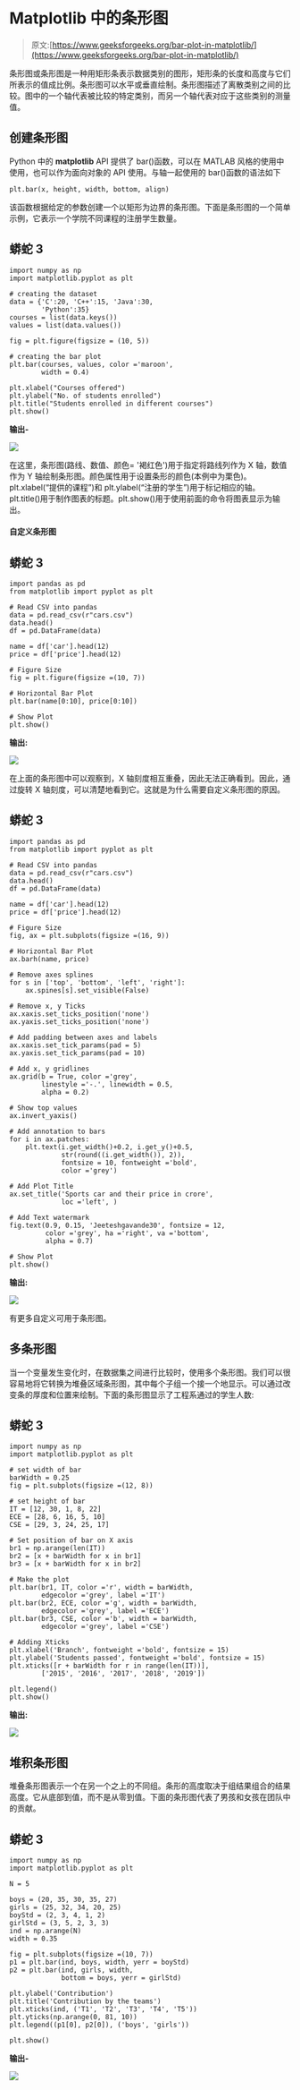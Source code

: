 # Matplotlib 中的条形图

> 原文:[https://www.geeksforgeeks.org/bar-plot-in-matplotlib/](https://www.geeksforgeeks.org/bar-plot-in-matplotlib/)

条形图或条形图是一种用矩形条表示数据类别的图形，矩形条的长度和高度与它们所表示的值成比例。条形图可以水平或垂直绘制。条形图描述了离散类别之间的比较。图中的一个轴代表被比较的特定类别，而另一个轴代表对应于这些类别的测量值。

## 创建条形图

Python 中的 **matplotlib** API 提供了 bar()函数，可以在 MATLAB 风格的使用中使用，也可以作为面向对象的 API 使用。与轴一起使用的 bar()函数的语法如下

```
plt.bar(x, height, width, bottom, align)
```

该函数根据给定的参数创建一个以矩形为边界的条形图。下面是条形图的一个简单示例，它表示一个学院不同课程的注册学生数量。

## 蟒蛇 3

```
import numpy as np
import matplotlib.pyplot as plt

# creating the dataset
data = {'C':20, 'C++':15, 'Java':30,
        'Python':35}
courses = list(data.keys())
values = list(data.values())

fig = plt.figure(figsize = (10, 5))

# creating the bar plot
plt.bar(courses, values, color ='maroon',
        width = 0.4)

plt.xlabel("Courses offered")
plt.ylabel("No. of students enrolled")
plt.title("Students enrolled in different courses")
plt.show()
```

**输出-**

![](img/e1d75c03935eff464844b5f8557bc283.png)

在这里，条形图(路线、数值、颜色= '褐红色')用于指定将路线列作为 X 轴，数值作为 Y 轴绘制条形图。颜色属性用于设置条形的颜色(本例中为栗色)。plt.xlabel(“提供的课程”)和 plt.ylabel(“注册的学生”)用于标记相应的轴。plt.title()用于制作图表的标题。plt.show()用于使用前面的命令将图表显示为输出。

#### 自定义条形图

## 蟒蛇 3

```
import pandas as pd
from matplotlib import pyplot as plt

# Read CSV into pandas
data = pd.read_csv(r"cars.csv")
data.head()
df = pd.DataFrame(data)

name = df['car'].head(12)
price = df['price'].head(12)

# Figure Size
fig = plt.figure(figsize =(10, 7))

# Horizontal Bar Plot
plt.bar(name[0:10], price[0:10])

# Show Plot
plt.show()
```

**输出:**

![](img/c99fbae47d8fc104f1b745544a89268a.png)

在上面的条形图中可以观察到，X 轴刻度相互重叠，因此无法正确看到。因此，通过旋转 X 轴刻度，可以清楚地看到它。这就是为什么需要自定义条形图的原因。

## 蟒蛇 3

```
import pandas as pd
from matplotlib import pyplot as plt

# Read CSV into pandas
data = pd.read_csv(r"cars.csv")
data.head()
df = pd.DataFrame(data)

name = df['car'].head(12)
price = df['price'].head(12)

# Figure Size
fig, ax = plt.subplots(figsize =(16, 9))

# Horizontal Bar Plot
ax.barh(name, price)

# Remove axes splines
for s in ['top', 'bottom', 'left', 'right']:
    ax.spines[s].set_visible(False)

# Remove x, y Ticks
ax.xaxis.set_ticks_position('none')
ax.yaxis.set_ticks_position('none')

# Add padding between axes and labels
ax.xaxis.set_tick_params(pad = 5)
ax.yaxis.set_tick_params(pad = 10)

# Add x, y gridlines
ax.grid(b = True, color ='grey',
        linestyle ='-.', linewidth = 0.5,
        alpha = 0.2)

# Show top values
ax.invert_yaxis()

# Add annotation to bars
for i in ax.patches:
    plt.text(i.get_width()+0.2, i.get_y()+0.5,
             str(round((i.get_width()), 2)),
             fontsize = 10, fontweight ='bold',
             color ='grey')

# Add Plot Title
ax.set_title('Sports car and their price in crore',
             loc ='left', )

# Add Text watermark
fig.text(0.9, 0.15, 'Jeeteshgavande30', fontsize = 12,
         color ='grey', ha ='right', va ='bottom',
         alpha = 0.7)

# Show Plot
plt.show()
```

**输出:**

![](img/0ef6c75eff5ca45a0853cb364c2fbe81.png)

有更多自定义可用于条形图。

## 多条形图

当一个变量发生变化时，在数据集之间进行比较时，使用多个条形图。我们可以很容易地将它转换为堆叠区域条形图，其中每个子组一个接一个地显示。可以通过改变条的厚度和位置来绘制。下面的条形图显示了工程系通过的学生人数:

## 蟒蛇 3

```
import numpy as np
import matplotlib.pyplot as plt

# set width of bar
barWidth = 0.25
fig = plt.subplots(figsize =(12, 8))

# set height of bar
IT = [12, 30, 1, 8, 22]
ECE = [28, 6, 16, 5, 10]
CSE = [29, 3, 24, 25, 17]

# Set position of bar on X axis
br1 = np.arange(len(IT))
br2 = [x + barWidth for x in br1]
br3 = [x + barWidth for x in br2]

# Make the plot
plt.bar(br1, IT, color ='r', width = barWidth,
        edgecolor ='grey', label ='IT')
plt.bar(br2, ECE, color ='g', width = barWidth,
        edgecolor ='grey', label ='ECE')
plt.bar(br3, CSE, color ='b', width = barWidth,
        edgecolor ='grey', label ='CSE')

# Adding Xticks
plt.xlabel('Branch', fontweight ='bold', fontsize = 15)
plt.ylabel('Students passed', fontweight ='bold', fontsize = 15)
plt.xticks([r + barWidth for r in range(len(IT))],
        ['2015', '2016', '2017', '2018', '2019'])

plt.legend()
plt.show()
```

**输出:**

![](img/195ba0359e710a09e11ddce9a5ff6f7a.png)

## 堆积条形图

堆叠条形图表示一个在另一个之上的不同组。条形的高度取决于组结果组合的结果高度。它从底部到值，而不是从零到值。下面的条形图代表了男孩和女孩在团队中的贡献。

## 蟒蛇 3

```
import numpy as np
import matplotlib.pyplot as plt

N = 5

boys = (20, 35, 30, 35, 27)
girls = (25, 32, 34, 20, 25)
boyStd = (2, 3, 4, 1, 2)
girlStd = (3, 5, 2, 3, 3)
ind = np.arange(N)  
width = 0.35 

fig = plt.subplots(figsize =(10, 7))
p1 = plt.bar(ind, boys, width, yerr = boyStd)
p2 = plt.bar(ind, girls, width,
             bottom = boys, yerr = girlStd)

plt.ylabel('Contribution')
plt.title('Contribution by the teams')
plt.xticks(ind, ('T1', 'T2', 'T3', 'T4', 'T5'))
plt.yticks(np.arange(0, 81, 10))
plt.legend((p1[0], p2[0]), ('boys', 'girls'))

plt.show()
```

**输出-**

![](img/6c5f9500a3fd2b7bb356be68c070e173.png)